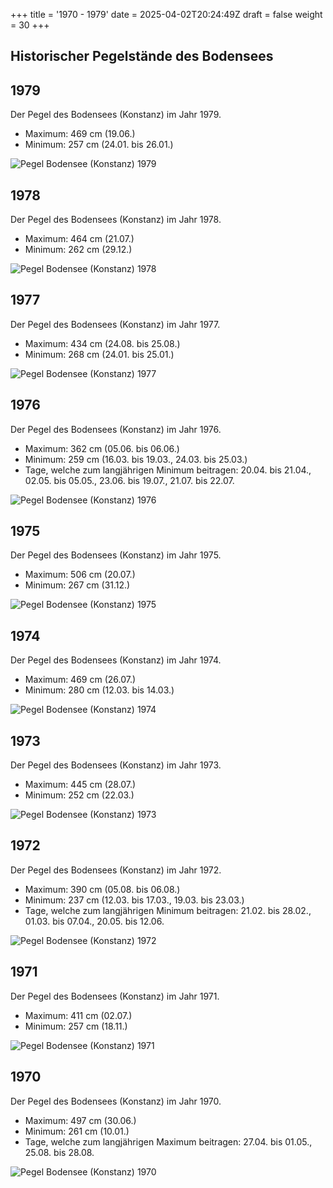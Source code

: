+++
title = '1970 - 1979'
date = 2025-04-02T20:24:49Z
draft = false
weight = 30
+++

## Historischer Pegelstände des Bodensees

## 1979

Der Pegel des Bodensees (Konstanz) im Jahr 1979.

- Maximum: 469 cm (19.06.)
- Minimum: 257 cm (24.01. bis 26.01.)

![Pegel Bodensee (Konstanz) 1979](/images/DE/graphs_historic/longterm_DE_1979.png)

## 1978

Der Pegel des Bodensees (Konstanz) im Jahr 1978.

- Maximum: 464 cm (21.07.)
- Minimum: 262 cm (29.12.)

![Pegel Bodensee (Konstanz) 1978](/images/DE/graphs_historic/longterm_DE_1978.png)

## 1977

Der Pegel des Bodensees (Konstanz) im Jahr 1977.

- Maximum: 434 cm (24.08. bis 25.08.)
- Minimum: 268 cm (24.01. bis 25.01.)

![Pegel Bodensee (Konstanz) 1977](/images/DE/graphs_historic/longterm_DE_1977.png)

## 1976

Der Pegel des Bodensees (Konstanz) im Jahr 1976.

- Maximum: 362 cm (05.06. bis 06.06.)
- Minimum: 259 cm (16.03. bis 19.03., 24.03. bis 25.03.)
- Tage, welche zum langjährigen Minimum beitragen: 20.04. bis 21.04., 02.05. bis 05.05., 23.06. bis 19.07., 21.07. bis 22.07.

![Pegel Bodensee (Konstanz) 1976](/images/DE/graphs_historic/longterm_DE_1976.png)

## 1975

Der Pegel des Bodensees (Konstanz) im Jahr 1975.

- Maximum: 506 cm (20.07.)
- Minimum: 267 cm (31.12.)

![Pegel Bodensee (Konstanz) 1975](/images/DE/graphs_historic/longterm_DE_1975.png)

## 1974

Der Pegel des Bodensees (Konstanz) im Jahr 1974.

- Maximum: 469 cm (26.07.)
- Minimum: 280 cm (12.03. bis 14.03.)

![Pegel Bodensee (Konstanz) 1974](/images/DE/graphs_historic/longterm_DE_1974.png)

## 1973

Der Pegel des Bodensees (Konstanz) im Jahr 1973.

- Maximum: 445 cm (28.07.)
- Minimum: 252 cm (22.03.)

![Pegel Bodensee (Konstanz) 1973](/images/DE/graphs_historic/longterm_DE_1973.png)

## 1972

Der Pegel des Bodensees (Konstanz) im Jahr 1972.

- Maximum: 390 cm (05.08. bis 06.08.)
- Minimum: 237 cm (12.03. bis 17.03., 19.03. bis 23.03.)
- Tage, welche zum langjährigen Minimum beitragen: 21.02. bis 28.02., 01.03. bis 07.04., 20.05. bis 12.06.

![Pegel Bodensee (Konstanz) 1972](/images/DE/graphs_historic/longterm_DE_1972.png)

## 1971

Der Pegel des Bodensees (Konstanz) im Jahr 1971.

- Maximum: 411 cm (02.07.)
- Minimum: 257 cm (18.11.)

![Pegel Bodensee (Konstanz) 1971](/images/DE/graphs_historic/longterm_DE_1971.png)

## 1970

Der Pegel des Bodensees (Konstanz) im Jahr 1970.

- Maximum: 497 cm (30.06.)
- Minimum: 261 cm (10.01.)
- Tage, welche zum langjährigen Maximum beitragen: 27.04. bis 01.05., 25.08. bis 28.08.

![Pegel Bodensee (Konstanz) 1970](/images/DE/graphs_historic/longterm_DE_1970.png)

